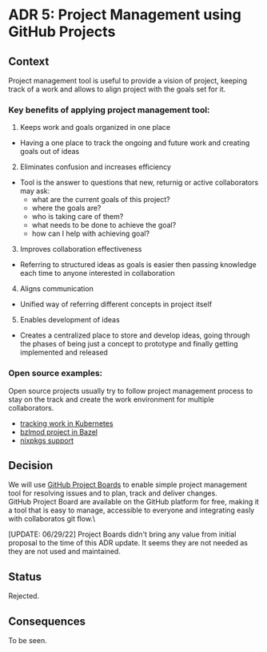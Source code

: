 # ADR 5: Project Management using GitHub Projects

## Context
Project management tool is useful to provide a vision of project, keeping track of a work and allows to align project with the goals set for it.

### Key benefits of applying project management tool:
1. Keeps work and goals organized in one place
* Having a one place to track the ongoing and future work and creating goals out of ideas
2. Eliminates confusion and increases efficiency
* Tool is the answer to questions that new, returnig or active collaborators may ask:
  * what are the current goals of this project?
  * where the goals are?
  * who is taking care of them?
  * what needs to be done to achieve the goal?
  * how can I help with achieving goal?
3. Improves collaboration effectiveness
* Referring to structured ideas as goals is easier then passing knowledge each time to anyone interested in collaboration
4. Aligns communication
* Unified way of referring different concepts in project itself
5. Enables development of ideas
* Creates a centralized place to store and develop ideas, going through the phases of being just a concept to prototype and finally getting implemented and released


### Open source examples:
Open source projects usually try to follow project management process to stay on the track and create the work environment for multiple collaborators.
- [tracking work in Kubernetes](https://github.com/kubernetes/kubernetes/projects)
- [bzlmod project in Bazel](https://github.com/bazelbuild/bazel/projects/9)
- [nixpkgs support](https://github.com/NixOS/nixpkgs/projects)


## Decision
We will use [GitHub Project Boards](https://docs.github.com/en/issues/organizing-your-work-with-project-boards/managing-project-boards/about-project-boards) to enable simple project management tool for resolving issues and to plan, track and deliver changes.\
GitHub Project Board are available on the GitHub platform for free, making it a tool that is easy to manage, accessible to everyone and integrating easly with collaboratos git flow.\

[UPDATE: 06/29/22] Project Boards didn't bring any value from initial proposal to the time of this ADR update. It seems they are not needed as they are not used and maintained.

## Status

Rejected.

## Consequences
To be seen.